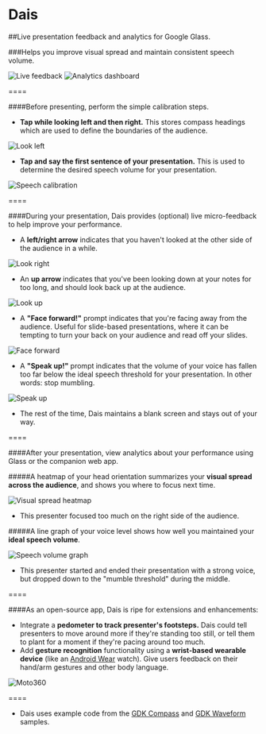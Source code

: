 Dais
====

##Live presentation feedback and analytics for Google Glass.

###Helps you improve visual spread and maintain consistent speech volume. 

![Live feedback](http://hwray.github.io/Dais/img/glassFeedback.png)
![Analytics dashboard](http://hwray.github.io/Dais/img/webapp.png)

====

####Before presenting, perform the simple calibration steps.

* **Tap while looking left and then right.** This stores compass headings which are used to define the boundaries of the audience. 

![Look left](http://i102.photobucket.com/albums/m93/hwray/lookleftsmall_zps38ace988.png)

* **Tap and say the first sentence of your presentation.** This is used to determine the desired speech volume for your presentation. 

![Speech calibration](http://i102.photobucket.com/albums/m93/hwray/calibratingspeechsmall_zps6bc25010.png)

====

####During your presentation, Dais provides (optional) live micro-feedback to help improve your performance.

* A **left/right arrow** indicates that you haven't looked at the other side of the audience in a while. 

![Look right](http://i102.photobucket.com/albums/m93/hwray/rightarrowsmall_zps87d0d01e.png)

* An **up arrow** indicates that you've been looking down at your notes for too long, and should look back up at the audience. 

![Look up](http://i102.photobucket.com/albums/m93/hwray/uparrowsmall_zpsc839ae47.png)

* A **"Face forward!"** prompt indicates that you're facing away from the audience. Useful for slide-based presentations, where it can be tempting to turn your back on your audience and read off your slides. 

![Face forward](http://i102.photobucket.com/albums/m93/hwray/faceforwardsmall_zpsd8721a75.png)

* A **"Speak up!"** prompt indicates that the volume of your voice has fallen too far below the ideal speech threshold for your presentation. In other words: stop mumbling. 

![Speak up](http://i102.photobucket.com/albums/m93/hwray/speakupsmall_zpsd3a91616.png)

* The rest of the time, Dais maintains a blank screen and stays out of your way. 

====

####After your presentation, view analytics about your performance using Glass or the companion web app.

#####A heatmap of your head orientation summarizes your **visual spread across the audience**, and shows you where to focus next time.

 ![Visual spread heatmap](http://i102.photobucket.com/albums/m93/hwray/heatmap1editsmall_zps7f8266cb.png)
 
* This presenter focused too much on the right side of the audience. 

#####A line graph of your voice level shows how well you maintained your **ideal speech volume**. 

![Speech volume graph](http://i102.photobucket.com/albums/m93/hwray/audio3edit_zpsc2655733.png)

* This presenter started and ended their presentation with a strong voice, but dropped down to the "mumble threshold" during the middle. 

====

####As an open-source app, Dais is ripe for extensions and enhancements: 

* Integrate a **pedometer to track presenter's footsteps.** Dais could tell presenters to move around more if they're standing too still, or tell them to plant for a moment if they're pacing around too much. 
* Add **gesture recognition** functionality using a **wrist-based wearable device** (like an [Android Wear](http://www.android.com/wear/) watch). Give users feedback on their hand/arm gestures and other body language. 

![Moto360](http://cdn4.mos.techradar.futurecdn.net//art/other/Onetimers/android-wear-moto-360-close-up-578-80.jpg)

====

* Dais uses example code from the [GDK Compass](https://github.com/googleglass/gdk-compass-sample) and [GDK Waveform](https://github.com/googleglass/gdk-waveform-sample) samples. 
